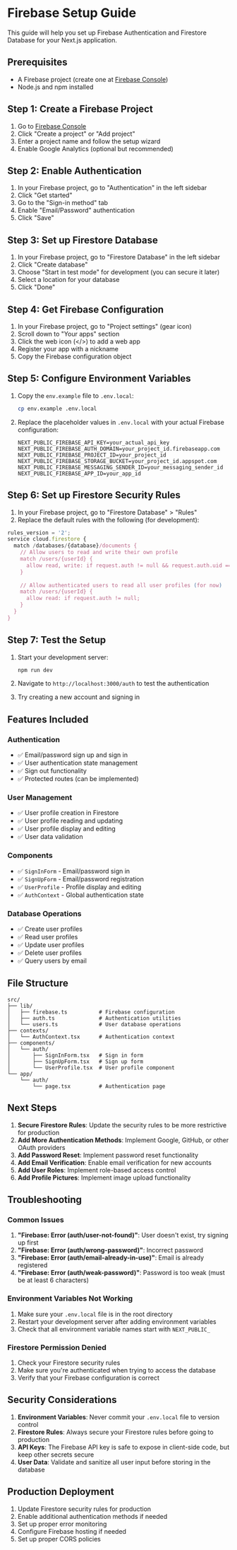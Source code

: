# Firebase Setup Guide

This guide will help you set up Firebase Authentication and Firestore Database for your Next.js application.

## Prerequisites

- A Firebase project (create one at [Firebase Console](https://console.firebase.google.com/))
- Node.js and npm installed

## Step 1: Create a Firebase Project

1. Go to [Firebase Console](https://console.firebase.google.com/)
2. Click "Create a project" or "Add project"
3. Enter a project name and follow the setup wizard
4. Enable Google Analytics (optional but recommended)

## Step 2: Enable Authentication

1. In your Firebase project, go to "Authentication" in the left sidebar
2. Click "Get started"
3. Go to the "Sign-in method" tab
4. Enable "Email/Password" authentication
5. Click "Save"

## Step 3: Set up Firestore Database

1. In your Firebase project, go to "Firestore Database" in the left sidebar
2. Click "Create database"
3. Choose "Start in test mode" for development (you can secure it later)
4. Select a location for your database
5. Click "Done"

## Step 4: Get Firebase Configuration

1. In your Firebase project, go to "Project settings" (gear icon)
2. Scroll down to "Your apps" section
3. Click the web icon (</>) to add a web app
4. Register your app with a nickname
5. Copy the Firebase configuration object

## Step 5: Configure Environment Variables

1. Copy the `env.example` file to `.env.local`:
   ```bash
   cp env.example .env.local
   ```

2. Replace the placeholder values in `.env.local` with your actual Firebase configuration:
   ```env
   NEXT_PUBLIC_FIREBASE_API_KEY=your_actual_api_key
   NEXT_PUBLIC_FIREBASE_AUTH_DOMAIN=your_project_id.firebaseapp.com
   NEXT_PUBLIC_FIREBASE_PROJECT_ID=your_project_id
   NEXT_PUBLIC_FIREBASE_STORAGE_BUCKET=your_project_id.appspot.com
   NEXT_PUBLIC_FIREBASE_MESSAGING_SENDER_ID=your_messaging_sender_id
   NEXT_PUBLIC_FIREBASE_APP_ID=your_app_id
   ```

## Step 6: Set up Firestore Security Rules

1. In your Firebase project, go to "Firestore Database" > "Rules"
2. Replace the default rules with the following (for development):

```javascript
rules_version = '2';
service cloud.firestore {
  match /databases/{database}/documents {
    // Allow users to read and write their own profile
    match /users/{userId} {
      allow read, write: if request.auth != null && request.auth.uid == userId;
    }
    
    // Allow authenticated users to read all user profiles (for now)
    match /users/{userId} {
      allow read: if request.auth != null;
    }
  }
}
```

## Step 7: Test the Setup

1. Start your development server:
   ```bash
   npm run dev
   ```

2. Navigate to `http://localhost:3000/auth` to test the authentication

3. Try creating a new account and signing in

## Features Included

### Authentication
- ✅ Email/password sign up and sign in
- ✅ User authentication state management
- ✅ Sign out functionality
- ✅ Protected routes (can be implemented)

### User Management
- ✅ User profile creation in Firestore
- ✅ User profile reading and updating
- ✅ User profile display and editing
- ✅ User data validation

### Components
- ✅ `SignInForm` - Email/password sign in
- ✅ `SignUpForm` - Email/password registration
- ✅ `UserProfile` - Profile display and editing
- ✅ `AuthContext` - Global authentication state

### Database Operations
- ✅ Create user profiles
- ✅ Read user profiles
- ✅ Update user profiles
- ✅ Delete user profiles
- ✅ Query users by email

## File Structure

```
src/
├── lib/
│   ├── firebase.ts          # Firebase configuration
│   ├── auth.ts              # Authentication utilities
│   └── users.ts             # User database operations
├── contexts/
│   └── AuthContext.tsx      # Authentication context
├── components/
│   └── auth/
│       ├── SignInForm.tsx   # Sign in form
│       ├── SignUpForm.tsx   # Sign up form
│       └── UserProfile.tsx  # User profile component
└── app/
    └── auth/
        └── page.tsx         # Authentication page
```

## Next Steps

1. **Secure Firestore Rules**: Update the security rules to be more restrictive for production
2. **Add More Authentication Methods**: Implement Google, GitHub, or other OAuth providers
3. **Add Password Reset**: Implement password reset functionality
4. **Add Email Verification**: Enable email verification for new accounts
5. **Add User Roles**: Implement role-based access control
6. **Add Profile Pictures**: Implement image upload functionality

## Troubleshooting

### Common Issues

1. **"Firebase: Error (auth/user-not-found)"**: User doesn't exist, try signing up first
2. **"Firebase: Error (auth/wrong-password)"**: Incorrect password
3. **"Firebase: Error (auth/email-already-in-use)"**: Email is already registered
4. **"Firebase: Error (auth/weak-password)"**: Password is too weak (must be at least 6 characters)

### Environment Variables Not Working

1. Make sure your `.env.local` file is in the root directory
2. Restart your development server after adding environment variables
3. Check that all environment variable names start with `NEXT_PUBLIC_`

### Firestore Permission Denied

1. Check your Firestore security rules
2. Make sure you're authenticated when trying to access the database
3. Verify that your Firebase configuration is correct

## Security Considerations

1. **Environment Variables**: Never commit your `.env.local` file to version control
2. **Firestore Rules**: Always secure your Firestore rules before going to production
3. **API Keys**: The Firebase API key is safe to expose in client-side code, but keep other secrets secure
4. **User Data**: Validate and sanitize all user input before storing in the database

## Production Deployment

1. Update Firestore security rules for production
2. Enable additional authentication methods if needed
3. Set up proper error monitoring
4. Configure Firebase hosting if needed
5. Set up proper CORS policies 